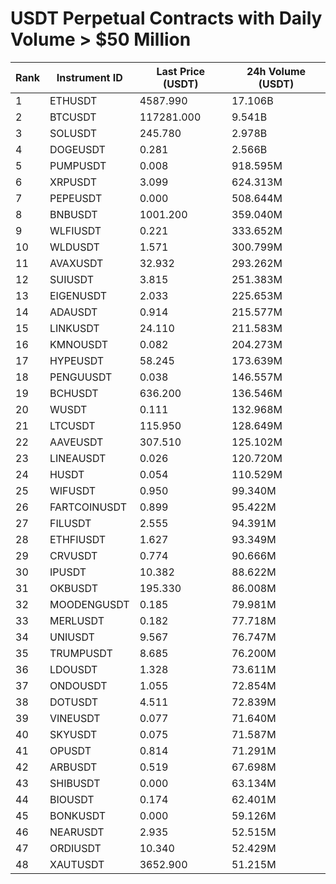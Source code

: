 # USDT Perpetual Contracts with Daily Volume > $50 Million

| Rank | Instrument ID | Last Price (USDT) | 24h Volume (USDT) |
|------|---------------|-------------------|-------------------|
| 1 | ETHUSDT | 4587.990 | 17.106B |
| 2 | BTCUSDT | 117281.000 | 9.541B |
| 3 | SOLUSDT | 245.780 | 2.978B |
| 4 | DOGEUSDT | 0.281 | 2.566B |
| 5 | PUMPUSDT | 0.008 | 918.595M |
| 6 | XRPUSDT | 3.099 | 624.313M |
| 7 | PEPEUSDT | 0.000 | 508.644M |
| 8 | BNBUSDT | 1001.200 | 359.040M |
| 9 | WLFIUSDT | 0.221 | 333.652M |
| 10 | WLDUSDT | 1.571 | 300.799M |
| 11 | AVAXUSDT | 32.932 | 293.262M |
| 12 | SUIUSDT | 3.815 | 251.383M |
| 13 | EIGENUSDT | 2.033 | 225.653M |
| 14 | ADAUSDT | 0.914 | 215.577M |
| 15 | LINKUSDT | 24.110 | 211.583M |
| 16 | KMNOUSDT | 0.082 | 204.273M |
| 17 | HYPEUSDT | 58.245 | 173.639M |
| 18 | PENGUUSDT | 0.038 | 146.557M |
| 19 | BCHUSDT | 636.200 | 136.546M |
| 20 | WUSDT | 0.111 | 132.968M |
| 21 | LTCUSDT | 115.950 | 128.649M |
| 22 | AAVEUSDT | 307.510 | 125.102M |
| 23 | LINEAUSDT | 0.026 | 120.720M |
| 24 | HUSDT | 0.054 | 110.529M |
| 25 | WIFUSDT | 0.950 | 99.340M |
| 26 | FARTCOINUSDT | 0.899 | 95.422M |
| 27 | FILUSDT | 2.555 | 94.391M |
| 28 | ETHFIUSDT | 1.627 | 93.349M |
| 29 | CRVUSDT | 0.774 | 90.666M |
| 30 | IPUSDT | 10.382 | 88.622M |
| 31 | OKBUSDT | 195.330 | 86.008M |
| 32 | MOODENGUSDT | 0.185 | 79.981M |
| 33 | MERLUSDT | 0.182 | 77.718M |
| 34 | UNIUSDT | 9.567 | 76.747M |
| 35 | TRUMPUSDT | 8.685 | 76.200M |
| 36 | LDOUSDT | 1.328 | 73.611M |
| 37 | ONDOUSDT | 1.055 | 72.854M |
| 38 | DOTUSDT | 4.511 | 72.839M |
| 39 | VINEUSDT | 0.077 | 71.640M |
| 40 | SKYUSDT | 0.075 | 71.587M |
| 41 | OPUSDT | 0.814 | 71.291M |
| 42 | ARBUSDT | 0.519 | 67.698M |
| 43 | SHIBUSDT | 0.000 | 63.134M |
| 44 | BIOUSDT | 0.174 | 62.401M |
| 45 | BONKUSDT | 0.000 | 59.126M |
| 46 | NEARUSDT | 2.935 | 52.515M |
| 47 | ORDIUSDT | 10.340 | 52.429M |
| 48 | XAUTUSDT | 3652.900 | 51.215M |
